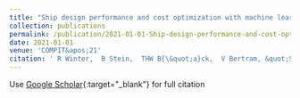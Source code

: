 ```yaml
---
title: "Ship design performance and cost optimization with machine learning"
collection: publications
permalink: /publication/2021-01-01-Ship-design-performance-and-cost-optimization-with-machine-learning
date: 2021-01-01
venue: 'COMPIT&apos;21'
citation: ' R Winter,  B Stein,  THW B{\&quot;a}ck,  V Bertram, &quot;Ship design performance and cost optimization with machine learning.&quot; COMPIT&amp;apos;21, 2021.'
---
```

Use [Google Scholar](https://scholar.google.com/scholar?q=Ship+design+performance+and+cost+optimization+with+machine+learning){:target="_blank"} for full citation